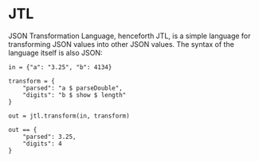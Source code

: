 # JTL

JSON Transformation Language, henceforth JTL, is a simple language for transforming JSON values
into other JSON values. The syntax of the language itself is also JSON:

    in = {"a": "3.25", "b": 4134}

    transform = {
        "parsed": "a $ parseDouble",
        "digits": "b $ show $ length"
    }

    out = jtl.transform(in, transform)

    out == {
        "parsed": 3.25,
        "digits": 4
    }
